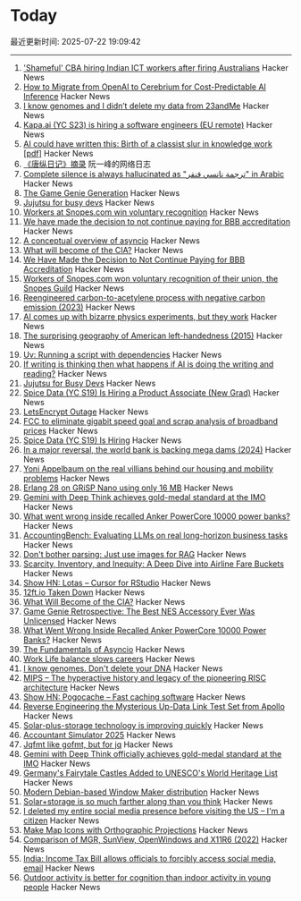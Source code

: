 # Today

最近更新时间: 2025-07-22 19:09:42

--- 
1. ['Shameful' CBA hiring Indian ICT workers after firing Australians](https://ia.acs.org.au/article/2025/-shameful--cba-hiring-indian-ict-workers-after-firing-australian.html) Hacker News
2. [How to Migrate from OpenAI to Cerebrium for Cost-Predictable AI Inference](https://ritza.co/articles/migrate-from-openai-to-cerebrium-with-vllm-for-predictable-inference/) Hacker News
3. [I know genomes and I didn’t delete my data from 23andMe](https://stevensalzberg.substack.com/p/i-know-genomes-dont-delete-your-dna) Hacker News
4. [Kapa.ai (YC S23) is hiring a software engineers (EU remote)](https://www.ycombinator.com/companies/kapa-ai/jobs/JPE2ofG-software-engineer-full-stack) Hacker News
5. [AI could have written this: Birth of a classist slur in knowledge work [pdf]](https://advait.org/files/sarkar_2025_ai_shaming.pdf) Hacker News
6. [《唐纵日记》摘录](http://www.ruanyifeng.com/blog/2025/07/tangzong-diary.html) 阮一峰的网络日志
7. [Complete silence is always hallucinated as "ترجمة نانسي قنقر" in Arabic](https://github.com/openai/whisper/discussions/2608) Hacker News
8. [The Game Genie Generation](https://tedium.co/2025/07/21/the-game-genie-generation/) Hacker News
9. [Jujutsu for busy devs](https://maddie.wtf/posts/2025-07-21-jujutsu-for-busy-devs) Hacker News
10. [Workers at Snopes.com win voluntary recognition](https://newsguild.org/workers-at-snopes-com-win-voluntary-union-recognition/) Hacker News
11. [We have made the decision to not continue paying for BBB accreditation](https://mycherrytree.com/blogs/news/why-we-have-made-the-decision-to-not-continue-paying-for-accreditation-from-the-better-business-bureau-bbb) Hacker News
12. [A conceptual overview of asyncio](https://github.com/anordin95/a-conceptual-overview-of-asyncio/blob/main/readme.md) Hacker News
13. [What will become of the CIA?](https://www.newyorker.com/magazine/2025/07/28/the-mission-the-cia-in-the-21st-century-tim-weiner-book-review) Hacker News
14. [We Have Made the Decision to Not Continue Paying for BBB Accreditation](https://mycherrytree.com/blogs/news/why-we-have-made-the-decision-to-not-continue-paying-for-accreditation-from-the-better-business-bureau-bbb) Hacker News
15. [Workers of Snopes.com won voluntary recognition of their union, the Snopes Guild](https://newsguild.org/workers-at-snopes-com-win-voluntary-union-recognition/) Hacker News
16. [Reengineered carbon-to-acetylene process with negative carbon emission (2023)](https://pubs.rsc.org/en/content/articlehtml/2023/gc/d3gc01775c) Hacker News
17. [AI comes up with bizarre physics experiments, but they work](https://www.quantamagazine.org/ai-comes-up-with-bizarre-physics-experiments-but-they-work-20250721/) Hacker News
18. [The surprising geography of American left-handedness (2015)](https://www.washingtonpost.com/news/wonk/wp/2015/09/22/the-surprising-geography-of-american-left-handedness/) Hacker News
19. [Uv: Running a script with dependencies](https://docs.astral.sh/uv/guides/scripts/#running-a-script-with-dependencies) Hacker News
20. [If writing is thinking then what happens if AI is doing the writing and reading?](https://hardcoresoftware.learningbyshipping.com/p/234-if-writing-is-thinking) Hacker News
21. [Jujutsu for Busy Devs](https://maddie.wtf/posts/2025-07-21-jujutsu-for-busy-devs) Hacker News
22. [Spice Data (YC S19) Is Hiring a Product Associate (New Grad)](https://www.ycombinator.com/companies/spice-data/jobs/RJz1peY-product-associate-new-grad) Hacker News
23. [LetsEncrypt Outage](https://letsencrypt.status.io/) Hacker News
24. [FCC to eliminate gigabit speed goal and scrap analysis of broadband prices](https://arstechnica.com/civis/threads/fcc-to-eliminate-gigabit-speed-goal-and-scrap-analysis-of-broadband-prices.1508451/page-2) Hacker News
25. [Spice Data (YC S19) Is Hiring](https://www.ycombinator.com/companies/spice-data/jobs/RJz1peY-product-associate-new-grad) Hacker News
26. [In a major reversal, the world bank is backing mega dams (2024)](https://e360.yale.edu/features/world-bank-hydro-dams) Hacker News
27. [Yoni Appelbaum on the real villians behind our housing and mobility problems](https://www.riskgaming.com/p/how-jane-jacobs-got-americans-stuck) Hacker News
28. [Erlang 28 on GRiSP Nano using only 16 MB](https://www.grisp.org/blog/posts/2025-06-11-grisp-nano-codebeam-sto) Hacker News
29. [Gemini with Deep Think achieves gold-medal standard at the IMO](https://deepmind.google/discover/blog/advanced-version-of-gemini-with-deep-think-officially-achieves-gold-medal-standard-at-the-international-mathematical-olympiad/) Hacker News
30. [What went wrong inside recalled Anker PowerCore 10000 power banks?](https://www.lumafield.com/article/what-went-wrong-inside-these-recalled-power-banks) Hacker News
31. [AccountingBench: Evaluating LLMs on real long-horizon business tasks](https://accounting.penrose.com/) Hacker News
32. [Don't bother parsing: Just use images for RAG](https://www.morphik.ai/blog/stop-parsing-docs) Hacker News
33. [Scarcity, Inventory, and Inequity: A Deep Dive into Airline Fare Buckets](https://blog.getjetback.com/scarcity-inventory-and-inequity-a-deep-dive-into-airline-fare-buckets/) Hacker News
34. [Show HN: Lotas – Cursor for RStudio](https://www.lotas.ai/) Hacker News
35. [12ft.io Taken Down](https://www.newsmediaalliance.org/takedown-of-12ftio/) Hacker News
36. [What Will Become of the CIA?](https://www.newyorker.com/magazine/2025/07/28/the-mission-the-cia-in-the-21st-century-tim-weiner-book-review) Hacker News
37. [Game Genie Retrospective: The Best NES Accessory Ever Was Unlicensed](https://tedium.co/2025/07/21/the-game-genie-generation/) Hacker News
38. [What Went Wrong Inside Recalled Anker PowerCore 10000 Power Banks?](https://www.lumafield.com/article/what-went-wrong-inside-these-recalled-power-banks) Hacker News
39. [The Fundamentals of Asyncio](https://github.com/anordin95/a-conceptual-overview-of-asyncio/blob/main/readme.md) Hacker News
40. [Work Life balance slows careers](https://www.pathtostaff.com/p/work-life-balance-slows-careers-e9) Hacker News
41. [I know genomes. Don't delete your DNA](https://stevensalzberg.substack.com/p/i-know-genomes-dont-delete-your-dna) Hacker News
42. [MIPS – The hyperactive history and legacy of the pioneering RISC architecture](https://thechipletter.substack.com/p/mips) Hacker News
43. [Show HN: Pogocache – Fast caching software](https://github.com/tidwall/pogocache) Hacker News
44. [Reverse Engineering the Mysterious Up-Data Link Test Set from Apollo](https://www.righto.com/2025/07/reverse-engineering-mysterious-up-data.html) Hacker News
45. [Solar-plus-storage technology is improving quickly](https://www.volts.wtf/p/solarstorage-is-so-much-farther-along) Hacker News
46. [Accountant Simulator 2025](https://accounting.penrose.com/) Hacker News
47. [Jqfmt like gofmt, but for jq](https://github.com/noperator/jqfmt) Hacker News
48. [Gemini with Deep Think officially achieves gold-medal standard at the IMO](https://deepmind.google/discover/blog/advanced-version-of-gemini-with-deep-think-officially-achieves-gold-medal-standard-at-the-international-mathematical-olympiad/) Hacker News
49. [Germany's Fairytale Castles Added to UNESCO's World Heritage List](https://www.smithsonianmag.com/smart-news/germanys-stunning-fairytale-castles-added-to-unescos-world-heritage-list-180987007/) Hacker News
50. [Modern Debian-based Window Maker distribution](https://wmlive.sourceforge.net/) Hacker News
51. [Solar+storage is so much farther along than you think](https://www.volts.wtf/p/solarstorage-is-so-much-farther-along) Hacker News
52. [I deleted my entire social media presence before visiting the US – I'm a citizen](https://www.theregister.com/2025/07/21/column_social_media_entrapment/) Hacker News
53. [Make Map Icons with Orthographic Projections](https://www.esri.com/arcgis-blog/products/arcgis-living-atlas/mapping/custom-orthographic-icons) Hacker News
54. [Comparison of MGR, SunView, OpenWindows and X11R6 (2022)](http://oldvcr.blogspot.com/2022/10/if-one-guis-not-enough-for-your-sparc.html) Hacker News
55. [India: Income Tax Bill allows officials to forcibly access social media, email](https://www.thehindu.com/business/Economy/parliamentary-panel-retains-income-tax-bill-provisions-allowing-tax-officials-to-forcibly-access-social-media-private-email/article69837600.ece) Hacker News
56. [Outdoor activity is better for cognition than indoor activity in young people](https://www.sciencedirect.com/science/article/pii/S0031938425000897) Hacker News
